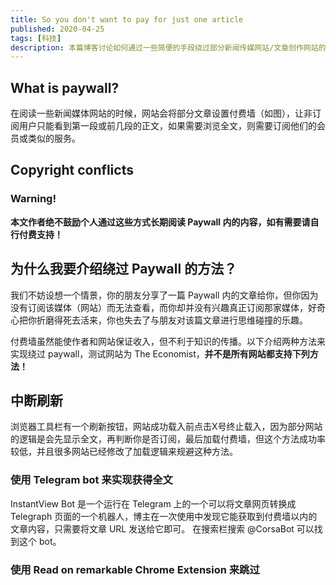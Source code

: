 ```yaml
---
title: So you don't want to pay for just one article
published: 2020-04-25
tags: [科技]
description: 本篇博客讨论如何通过一些简便的手段绕过部分新闻传媒网站/文章创作网站的付费墙（Paywall）。
---
```



## What is paywall?

在阅读一些新闻媒体网站的时候，网站会将部分文章设置付费墙（如图），让非订阅用户只能看到第一段或前几段的正文，如果需要浏览全文，则需要订阅他们的会员或类似的服务。

## Copyright conflicts

### Warning!

**本文作者绝不鼓励个人通过这些方式长期阅读 Paywall 内的内容，如有需要请自行付费支持！**

## 为什么我要介绍绕过 Paywall 的方法？

我们不妨设想一个情景，你的朋友分享了一篇 Paywall 内的文章给你，但你因为没有订阅该媒体（网站）而无法查看，而你却并没有兴趣真正订阅那家媒体，好奇心把你折磨得死去活来，你也失去了与朋友对该篇文章进行思维碰撞的乐趣。

付费墙虽然能使作者和网站保证收入，但不利于知识的传播。以下介绍两种方法来实现绕过 paywall，测试网站为 The Economist，**并不是所有网站都支持下列方法！**

## 中断刷新

浏览器工具栏有一个刷新按钮，网站成功载入前点击X号终止载入，因为部分网站的逻辑是会先显示全文，再判断你是否订阅，最后加载付费墙，但这个方法成功率较低，并且很多网站已经修改了加载逻辑来规避这种方法。

### 使用 Telegram bot 来实现获得全文

InstantView Bot 是一个运行在 Telegram 上的一个可以将文章网页转换成 Telegraph 页面的一个机器人，博主在一次使用中发现它能获取到付费墙以内的文章内容，只需要将文章 URL 发送给它即可。
在搜索栏搜索 @CorsaBot 可以找到这个 bot。

### 使用 Read on remarkable Chrome Extension 来跳过